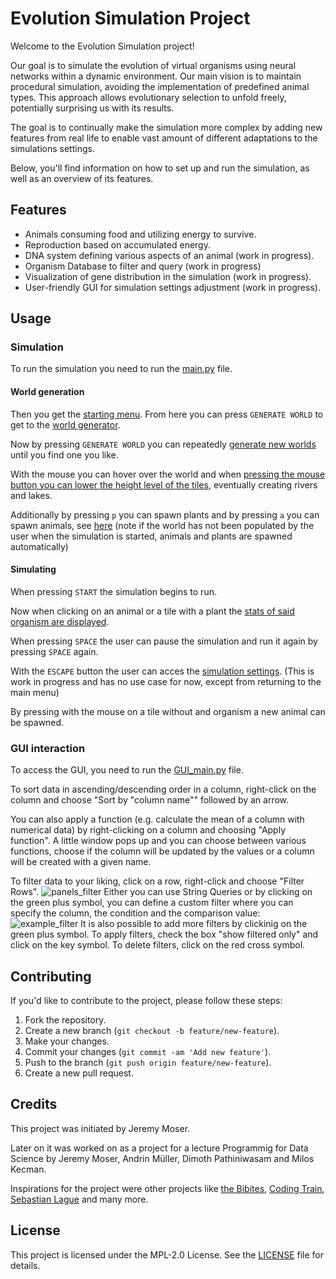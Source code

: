 # Evolution Simulation Project

Welcome to the Evolution Simulation project!

Our goal is to simulate the evolution of virtual organisms using neural networks within a dynamic environment. Our main vision is to maintain procedural simulation, avoiding the implementation of predefined animal types. This approach allows evolutionary selection to unfold freely, potentially surprising us with its results.

The goal is to continually make the simulation more complex by adding new features from real life to enable vast amount of different adaptations to the simulations settings.

Below, you'll find information on how to set up and run the simulation, as well as an overview of its features.

## Features

- Animals consuming food and utilizing energy to survive.
- Reproduction based on accumulated energy.
- DNA system defining various aspects of an animal (work in progress).
- Organism Database to filter and query (work in progress)
- Visualization of gene distribution in the simulation (work in progress).
- User-friendly GUI for simulation settings adjustment (work in progress).

## Usage

### Simulation

To run the simulation you need to run the [main.py](code/simulation/main.py) file.

#### World generation

Then you get the [starting menu](assets/images/Screenshot_Starting_Menu.png). From here you can press `GENERATE WORLD` to get to the [world generator](assets/images/Screenshot_Generate_World_empty.png).

Now by pressing `GENERATE WORLD` you can repeatedly [generate new worlds](assets/images/Screenshot_Generate_World_filled.png) until you find one you like.

With the mouse you can hover over the world and when [pressing the mouse button you can lower the height level of the tiles](assets/images/Screenshot_Generate_World_world_editing.png), eventually creating rivers and lakes.

Additionally by pressing `p` you can spawn plants and by pressing `a` you can spawn animals, see [here](assets/images/Screenshot_Generate_World_plants_and_animals.png) (note if the world has not been populated by the user when the simulation is started, animals and plants are spawned automatically)

#### Simulating

When pressing `START` the simulation begins to run.

Now when clicking on an animal or a tile with a plant the [stats of said organism are displayed](assets/images/Screenshot_Simulation_stat_example.png).

When pressing `SPACE` the user can pause the simulation and run it again by pressing `SPACE` again.

With the `ESCAPE` button the user can acces the [simulation settings](assets/images/Screenshot_Simulation_settings.png). (This is work in progress and has no use case for now, except from returning to the main menu)

By pressing with the mouse on a tile without and organism a new animal can be spawned.

### GUI interaction
To access the GUI, you need to run the [GUI_main.py](code/database/GUI_main.py) file.

To sort data in ascending/descending order in a column, right-click on the column and choose "Sort by "column name"" followed by an arrow.

You can also apply a function (e.g. calculate the mean of a column with numerical data) by right-clicking on a column and choosing "Apply function".
A little window pops up and you can choose between various functions, choose if the column will be updated by the values or a column will be created with a given name.

To filter data to your liking, click on a row, right-click and choose "Filter Rows".
![panels_filter](https://github.com/Zediwan/EvolutionSimulation/assets/42497189/9473d428-6164-4782-b09c-cdbdc4cb21cb)
Either you can use String Queries or by clicking on the green plus symbol, you can define a custom filter where you can specify the column, the condition and the comparison value:
![example_filter](https://github.com/Zediwan/EvolutionSimulation/assets/42497189/482f922f-0e04-46e5-b325-97b1eaec54d9)
It is also possible to add more filters by clickinig on the green plus symbol.
To apply filters, check the box "show filtered only" and click on the key symbol.
To delete filters, click on the red cross symbol.

## Contributing

If you'd like to contribute to the project, please follow these steps:

1. Fork the repository.
2. Create a new branch (`git checkout -b feature/new-feature`).
3. Make your changes.
4. Commit your changes (`git commit -am 'Add new feature'`).
5. Push to the branch (`git push origin feature/new-feature`).
6. Create a new pull request.

## Credits

This project was initiated by Jeremy Moser.

Later on it was worked on as a project for a lecture Programmig for Data Science by Jeremy Moser, Andrin Müller, Dimoth Pathiniwasam and Milos Kecman.

Inspirations for the project were other projects like [the Bibites](https://www.youtube.com/@TheBibitesDigitalLife), [Coding Train](https://github.com/CodingTrain), [Sebastian Lague](https://github.com/SebLague) and many more.

## License

This project is licensed under the MPL-2.0 License. See the [LICENSE](LICENSE) file for details.
